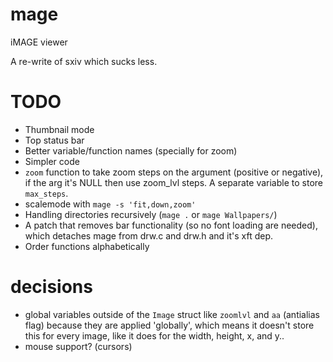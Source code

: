 # mage
iMAGE viewer


A re-write of sxiv which sucks less.


# TODO
- Thumbnail mode
- Top status bar
- Better variable/function names (specially for zoom)
- Simpler code
- `zoom` function to take zoom steps on the argument (positive or negative), if
  the arg it's NULL then use zoom_lvl steps. A separate variable to store `max_steps`.
- scalemode with `mage -s 'fit,down,zoom'`
- Handling directories recursively (`mage .` or `mage Wallpapers/`)
- A patch that removes bar functionality (so no font loading are
  needed), which detaches mage from drw.c and drw.h and it's xft dep.
- Order functions alphabetically


# decisions
- global variables outside of the `Image` struct like `zoomlvl` and `aa` (antialias flag) because they are applied 'globally', which means it doesn't store this for every image, like it does for the width, height, x, and y..
- mouse support? (cursors)
